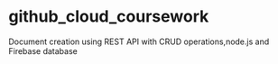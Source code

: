 # github_cloud_coursework
Document creation using REST API with CRUD operations,node.js and Firebase database
